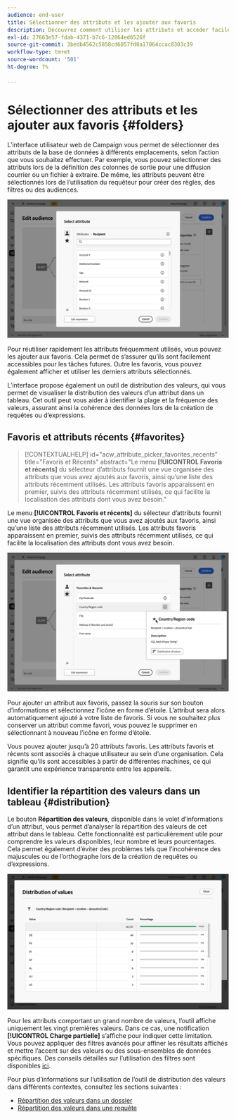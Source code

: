 ```yaml
---
audience: end-user
title: Sélectionner des attributs et les ajouter aux favoris
description: Découvrez comment utiliser les attributs et accéder facilement aux attributs favoris et récemment utilisés.
exl-id: 27663e57-fdab-4371-b7c6-12064ed6526f
source-git-commit: 3bedb4562c5858cd6057fd8a17064ccac8303c39
workflow-type: tm+mt
source-wordcount: '501'
ht-degree: 7%

---
```


# Sélectionner des attributs et les ajouter aux favoris {#folders}

L’interface utilisateur web de Campaign vous permet de sélectionner des attributs de la base de données à différents emplacements, selon l’action que vous souhaitez effectuer. Par exemple, vous pouvez sélectionner des attributs lors de la définition des colonnes de sortie pour une diffusion courrier ou un fichier à extraire. De même, les attributs peuvent être sélectionnés lors de l’utilisation du requêteur pour créer des règles, des filtres ou des audiences.

![](assets/attributes-list.png)

Pour réutiliser rapidement les attributs fréquemment utilisés, vous pouvez les ajouter aux favoris. Cela permet de s’assurer qu’ils sont facilement accessibles pour les tâches futures. Outre les favoris, vous pouvez également afficher et utiliser les derniers attributs sélectionnés.

L’interface propose également un outil de distribution des valeurs, qui vous permet de visualiser la distribution des valeurs d’un attribut dans un tableau. Cet outil peut vous aider à identifier la plage et la fréquence des valeurs, assurant ainsi la cohérence des données lors de la création de requêtes ou d’expressions.

## Favoris et attributs récents {#favorites}

>[!CONTEXTUALHELP]
>id="acw_attribute_picker_favorites_recents"
>title="Favoris et Récents"
>abstract="Le menu **[!UICONTROL Favoris et récents]** du sélecteur d’attributs fournit une vue organisée des attributs que vous avez ajoutés aux favoris, ainsi qu’une liste des attributs récemment utilisés. Les attributs favoris apparaissent en premier, suivis des attributs récemment utilisés, ce qui facilite la localisation des attributs dont vous avez besoin."

Le menu **[!UICONTROL Favoris et récents]** du sélecteur d’attributs fournit une vue organisée des attributs que vous avez ajoutés aux favoris, ainsi qu’une liste des attributs récemment utilisés. Les attributs favoris apparaissent en premier, suivis des attributs récemment utilisés, ce qui facilite la localisation des attributs dont vous avez besoin.

![](assets/attributes-favorites.png)

Pour ajouter un attribut aux favoris, passez la souris sur son bouton d’informations et sélectionnez l’icône en forme d’étoile. L’attribut sera alors automatiquement ajouté à votre liste de favoris. Si vous ne souhaitez plus conserver un attribut comme favori, vous pouvez le supprimer en sélectionnant à nouveau l’icône en forme d’étoile.

Vous pouvez ajouter jusqu’à 20 attributs favoris. Les attributs favoris et récents sont associés à chaque utilisateur au sein d’une organisation. Cela signifie qu’ils sont accessibles à partir de différentes machines, ce qui garantit une expérience transparente entre les appareils.

## Identifier la répartition des valeurs dans un tableau {#distribution}

Le bouton **Répartition des valeurs**, disponible dans le volet d’informations d’un attribut, vous permet d’analyser la répartition des valeurs de cet attribut dans le tableau. Cette fonctionnalité est particulièrement utile pour comprendre les valeurs disponibles, leur nombre et leurs pourcentages. Cela permet également d’éviter des problèmes tels que l’incohérence des majuscules ou de l’orthographe lors de la création de requêtes ou d’expressions.

![](assets/attributes-distribution-values.png)

Pour les attributs comportant un grand nombre de valeurs, l’outil affiche uniquement les vingt premières valeurs. Dans ce cas, une notification **[!UICONTROL Charge partielle]** s’affiche pour indiquer cette limitation. Vous pouvez appliquer des filtres avancés pour affiner les résultats affichés et mettre l’accent sur des valeurs ou des sous-ensembles de données spécifiques. Des conseils détaillés sur l’utilisation des filtres sont disponibles [ici](../get-started/work-with-folders.md#filter-the-values).

Pour plus d’informations sur l’utilisation de l’outil de distribution des valeurs dans différents contextes, consultez les sections suivantes :

- [Répartition des valeurs dans un dossier](../get-started/work-with-folders.md##distribution-values-folder)
- [Répartition des valeurs dans une requête](../query/build-query.md#distribution-values-query)

